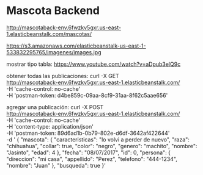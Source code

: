 # Mascota Backend


http://mascotaback-env.6fwzkv5gxr.us-east-1.elasticbeanstalk.com/mascotas/

https://s3.amazonaws.com/elasticbeanstalk-us-east-1-533832295765/imagenes/images.jpg

mostrar tipo tabla:
https://www.youtube.com/watch?v=aDpub3elQ9c


obtener todas las publicaciones:
curl -X GET \
  http://mascotaback-env.6fwzkv5gxr.us-east-1.elasticbeanstalk.com/ \
  -H 'cache-control: no-cache' \
  -H 'postman-token: d4be859c-09aa-8cf9-31aa-8f62c5aae656'

agregar una publicación:
curl -X POST \
  http://mascotaback-env.6fwzkv5gxr.us-east-1.elasticbeanstalk.com/ \
  -H 'cache-control: no-cache' \
  -H 'content-type: application/json' \
  -H 'postman-token: 89d6ad1b-0b79-802e-d6df-3642af422644' \
  -d '    {
        "mascota": {
            "caracteristicas": "lo volvi a perder de nuevo",
            "raza": "chihuahua",
            "collar": true,
            "color": "negro",
            "genero": "machito",
            "nombre": "Jasinto",
            "edad": 4
        },
        "fecha": "08/07/2017",
        "id": 0,
        "persona": {
            "direccion": "mi casa",
            "appellido": "Perez",
            "telefono": "444-1234",
            "nombre": "Juan"
        },
        "busqueda": true
    }'
